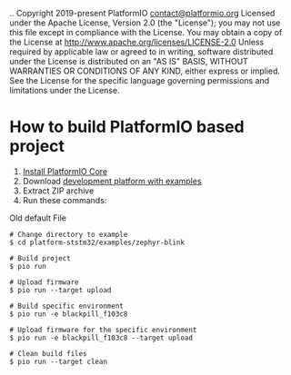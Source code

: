 ..  Copyright 2019-present PlatformIO <contact@platformio.org>
    Licensed under the Apache License, Version 2.0 (the "License");
    you may not use this file except in compliance with the License.
    You may obtain a copy of the License at
       http://www.apache.org/licenses/LICENSE-2.0
    Unless required by applicable law or agreed to in writing, software
    distributed under the License is distributed on an "AS IS" BASIS,
    WITHOUT WARRANTIES OR CONDITIONS OF ANY KIND, either express or implied.
    See the License for the specific language governing permissions and
    limitations under the License.

How to build PlatformIO based project
=====================================

1. [Install PlatformIO Core](https://docs.platformio.org/page/core.html)
2. Download [development platform with examples](https://github.com/platformio/platform-ststm32/archive/develop.zip)
3. Extract ZIP archive
4. Run these commands:


Old default File

```shell
# Change directory to example
$ cd platform-ststm32/examples/zephyr-blink

# Build project
$ pio run

# Upload firmware
$ pio run --target upload

# Build specific environment
$ pio run -e blackpill_f103c8

# Upload firmware for the specific environment
$ pio run -e blackpill_f103c8 --target upload

# Clean build files
$ pio run --target clean
```
